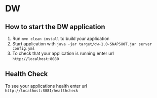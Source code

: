 # DW

How to start the DW application
---

1. Run `mvn clean install` to build your application
1. Start application with `java -jar target/dw-1.0-SNAPSHOT.jar server config.yml`
1. To check that your application is running enter url `http://localhost:8080`

Health Check
---

To see your applications health enter url `http://localhost:8081/healthcheck`
